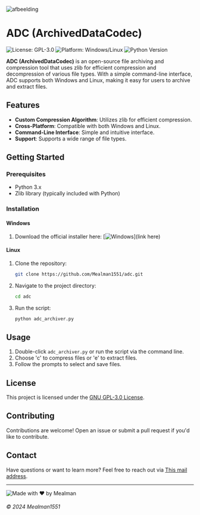 ![afbeelding](https://github.com/user-attachments/assets/901a40aa-330b-473b-83ab-a417245313fb)

# ADC (ArchivedDataCodec)

![License: GPL-3.0](https://img.shields.io/badge/License-GPL--3.0-orange.svg)
![Platform: Windows/Linux](https://img.shields.io/badge/Platform-Windows%20%7C%20Linux-blue.svg)
![Python Version](https://img.shields.io/badge/Python-3.x-yellow.svg)

**ADC (ArchivedDataCodec)** is an open-source file archiving and compression tool that uses zlib for efficient compression and decompression of various file types. With a simple command-line interface, ADC supports both Windows and Linux, making it easy for users to archive and extract files.

## Features

- **Custom Compression Algorithm**: Utilizes zlib for efficient compression.
- **Cross-Platform**: Compatible with both Windows and Linux.
- **Command-Line Interface**: Simple and intuitive interface.
- **Support**: Supports a wide range of file types.

## Getting Started

### Prerequisites

- Python 3.x
- Zlib library (typically included with Python)

### Installation

#### Windows
1. Download the official installer here: [![Windows](https://custom-icon-badges.demolab.com/badge/ADC%20Setup-0078D6?logo=windows11&logoColor=white)](link here)
#### Linux
1. Clone the repository:
    ```bash
    git clone https://github.com/Mealman1551/adc.git
    ```
2. Navigate to the project directory:
    ```bash
    cd adc
    ```
3. Run the script:
    ```bash
    python adc_archiver.py
    ```

## Usage

1. Double-click `adc_archiver.py` or run the script via the command line.
2. Choose 'c' to compress files or 'e' to extract files.
3. Follow the prompts to select and save files.

## License

This project is licensed under the [GNU GPL-3.0 License](LICENSE).

## Contributing

Contributions are welcome! Open an issue or submit a pull request if you'd like to contribute.

## Contact

Have questions or want to learn more? Feel free to reach out via [This mail address](mailto:nathandubuy4@gmail.com).

---

![Made with ❤️ by Mealman](https://img.shields.io/badge/Made%20with%20%E2%9D%A4%EF%B8%8F%20by%20Mealman1551-blue?style=for-the-badge)

###### © 2024 Mealman1551
